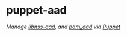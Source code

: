 # puppet-aad

_Manage [libnss-aad][nss-ref], and [pam_aad][pam-ref] via [Puppet][puppet-doc]_

[nss-ref]: https://github.com/CyberNinjas/libnss_aad
[pam-ref]: https://github.com/CyberNinjas/pam_aad
[puppet-doc]: https://puppet.com/docs/puppet
